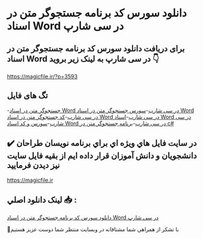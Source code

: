 # دانلود سورس کد برنامه جستجوگر متن در اسناد Word در سی شارپ

## برای دریافت دانلود سورس کد برنامه جستجوگر متن در اسناد Word در سی شارپ به لینک زیر بروید 👇

https://magicfile.ir/?p=3593

## تگ های فایل

-[جستجوگر متن در اسناد Word در سی شارپ](https://magicfile.ir/product/%d8%b3%d9%88%d8%b1%d8%b3-%da%a9%d8%af-%d8%a8%d8%b1%d9%86%d8%a7%d9%85%d9%87-%d8%ac%d8%b3%d8%aa%d8%ac%d9%88%da%af%d8%b1-%d9%85%d8%aa%d9%86-%d8%af%d8%b1-%d8%a7%d8%b3%d9%86%d8%a7%d8%af-word-%d8%af%d8%b1-%d8%b3%db%8c-%d8%b4%d8%a7%d8%b1%d9%be/)-[سورس جستجوگر متن در اسناد Word در سی شارپ](https://magicfile.ir/product/%d8%b3%d9%88%d8%b1%d8%b3-%da%a9%d8%af-%d8%a8%d8%b1%d9%86%d8%a7%d9%85%d9%87-%d8%ac%d8%b3%d8%aa%d8%ac%d9%88%da%af%d8%b1-%d9%85%d8%aa%d9%86-%d8%af%d8%b1-%d8%a7%d8%b3%d9%86%d8%a7%d8%af-word-%d8%af%d8%b1-%d8%b3%db%8c-%d8%b4%d8%a7%d8%b1%d9%be/)-[کد جستجوگر متن در اسناد Word در سی شارپ](https://magicfile.ir/product/%d8%b3%d9%88%d8%b1%d8%b3-%da%a9%d8%af-%d8%a8%d8%b1%d9%86%d8%a7%d9%85%d9%87-%d8%ac%d8%b3%d8%aa%d8%ac%d9%88%da%af%d8%b1-%d9%85%d8%aa%d9%86-%d8%af%d8%b1-%d8%a7%d8%b3%d9%86%d8%a7%d8%af-word-%d8%af%d8%b1-%d8%b3%db%8c-%d8%b4%d8%a7%d8%b1%d9%be/)-[اسناد Word در سی شارپ](https://magicfile.ir/product/%d8%b3%d9%88%d8%b1%d8%b3-%da%a9%d8%af-%d8%a8%d8%b1%d9%86%d8%a7%d9%85%d9%87-%d8%ac%d8%b3%d8%aa%d8%ac%d9%88%da%af%d8%b1-%d9%85%d8%aa%d9%86-%d8%af%d8%b1-%d8%a7%d8%b3%d9%86%d8%a7%d8%af-word-%d8%af%d8%b1-%d8%b3%db%8c-%d8%b4%d8%a7%d8%b1%d9%be/)-[سورس و کد اسناد Word در سی شارپ](https://magicfile.ir/product/%d8%b3%d9%88%d8%b1%d8%b3-%da%a9%d8%af-%d8%a8%d8%b1%d9%86%d8%a7%d9%85%d9%87-%d8%ac%d8%b3%d8%aa%d8%ac%d9%88%da%af%d8%b1-%d9%85%d8%aa%d9%86-%d8%af%d8%b1-%d8%a7%d8%b3%d9%86%d8%a7%d8%af-word-%d8%af%d8%b1-%d8%b3%db%8c-%d8%b4%d8%a7%d8%b1%d9%be/)-[برنامه جستجوگر متن در c#](https://magicfile.ir/product/%d8%b3%d9%88%d8%b1%d8%b3-%da%a9%d8%af-%d8%a8%d8%b1%d9%86%d8%a7%d9%85%d9%87-%d8%ac%d8%b3%d8%aa%d8%ac%d9%88%da%af%d8%b1-%d9%85%d8%aa%d9%86-%d8%af%d8%b1-%d8%a7%d8%b3%d9%86%d8%a7%d8%af-word-%d8%af%d8%b1-%d8%b3%db%8c-%d8%b4%d8%a7%d8%b1%d9%be/)

## ✔️ در سايت فايل هاي ويژه اي براي برنامه نويسان طراحان دانشجويان و دانش آموزان قرار داده ايم از بقيه فايل سايت نيز ديدن فرماييد

https://magicfile.ir


## لينک دانلود اصلي 📥 :

[دانلود سورس کد برنامه جستجوگر متن در اسناد Word در سی شارپ](https://magicfile.ir/product/%d8%b3%d9%88%d8%b1%d8%b3-%da%a9%d8%af-%d8%a8%d8%b1%d9%86%d8%a7%d9%85%d9%87-%d8%ac%d8%b3%d8%aa%d8%ac%d9%88%da%af%d8%b1-%d9%85%d8%aa%d9%86-%d8%af%d8%b1-%d8%a7%d8%b3%d9%86%d8%a7%d8%af-word-%d8%af%d8%b1-%d8%b3%db%8c-%d8%b4%d8%a7%d8%b1%d9%be/) 


🙏با تشکر از همراهي شما مشتاقانه در وبسایت منتظر شما دوست عزیز هستیم

